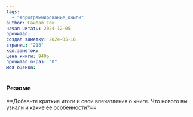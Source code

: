 ```yaml
---
tags:
  - "#программирование_книги"
author: Сайбал Гош
начал читать: 2024-12-05
прочитал: 
создал заметку: 2024-05-16
страниц: "218"
кол.заметок: 
цена книги: 940р
прочитал n-раз: "0"
моя оценка:
---
```

### Резюме
==Добавьте краткие итоги и свои впечатления о книге. Что нового вы узнали и какие ее особенности?==
